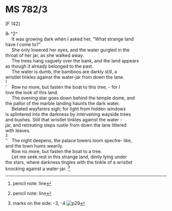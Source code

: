 # MS 782/3

[F 142]

~~3.~~ ^2^ \
&nbsp;&nbsp;&nbsp;&nbsp;&nbsp;It was growing dark when I asked her, "What strange land \
have I come to?" \
&nbsp;&nbsp;&nbsp;&nbsp;&nbsp;She only lowered her eyes, and the water gurgled in the \
throat of her jar, as she walked away. \
&nbsp;&nbsp;&nbsp;&nbsp;&nbsp;The trees hang vaguely over the bank, and the land appears \
as though it already belonged to the past. \
&nbsp;&nbsp;&nbsp;&nbsp;&nbsp;The water is dumb, the bamboos are darkly still, a \
wristlet tinkles against the water-jar from down the lane. \
[^1] \
&nbsp;&nbsp;&nbsp;&nbsp;&nbsp;Row no more, but fasten the boat to this tree, - for I \
love the look of this land. \
&nbsp;&nbsp;&nbsp;&nbsp;&nbsp;The evening star goes down behind the temple dome, and \
the pallor of the marble landing haunts the dark water. \
&nbsp;&nbsp;&nbsp;&nbsp;&nbsp;Belated wayfarers sigh; for light from hidden windows \
is splintered into the darkness by intervening wayside trees \
and bushes. Still that wristlet tinkles against the water - \
jar, and retreating steps rustle from down the lane littered \
with leaves. \
[^2] \
&nbsp;&nbsp;&nbsp;&nbsp;&nbsp;The night deepens, the palace towers loom spectre- like, \
and  the town hums wearily. \
&nbsp;&nbsp;&nbsp;&nbsp;&nbsp;Row no more, but fasten the boat to a tree. \
&nbsp;&nbsp;&nbsp;&nbsp;&nbsp;Let me seek rest in this strange land, dimly lying under \
the stars, where darkness tingles with the tinkle of a wristlet \
knocking against a water-jar.
[^3]
[^1]: pencil note: line 
[^2]: pencil note: line 
[^3]: marks on the side: -3, -4
![p29](MS782_3-029.jpg)
